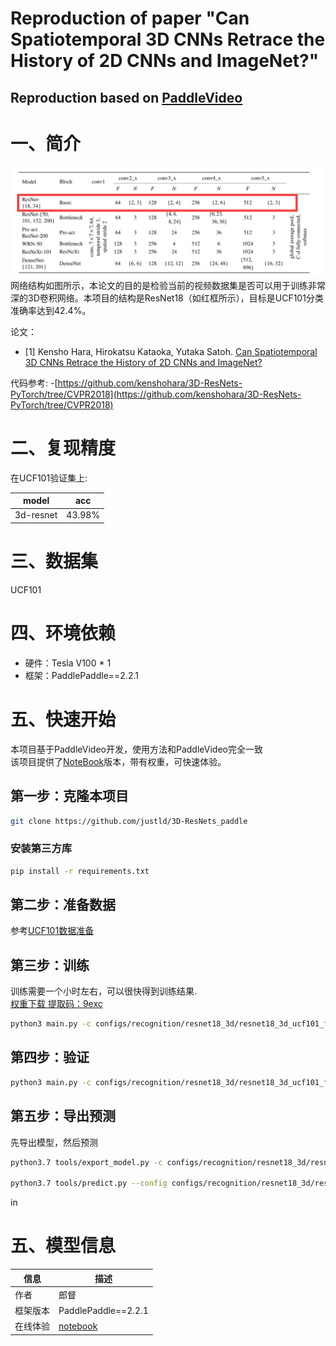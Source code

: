 # Reproduction of paper "Can Spatiotemporal 3D CNNs Retrace the History of 2D CNNs and ImageNet?"

##  Reproduction based on [PaddleVideo](https://github.com/PaddlePaddle/PaddleVideo)

# 一、简介
![image](images/network.png)  
网络结构如图所示，本论文的目的是检验当前的视频数据集是否可以用于训练非常深的3D卷积网络。本项目的结构是ResNet18（如红框所示），目标是UCF101分类准确率达到42.4%。

论文：
- [1] Kensho Hara, Hirokatsu Kataoka, Yutaka Satoh. [Can Spatiotemporal 3D CNNs Retrace the History of 2D CNNs and ImageNet?](https://paperswithcode.com/paper/can-spatiotemporal-3d-cnns-retrace-the)

代码参考:
-[https://github.com/kenshohara/3D-ResNets-PyTorch/tree/CVPR2018](https://github.com/kenshohara/3D-ResNets-PyTorch/tree/CVPR2018)

# 二、复现精度
在UCF101验证集上:

|model|acc|
|:---:|:---:|
|3d-resnet|43.98%|

# 三、数据集
UCF101

# 四、环境依赖
- 硬件：Tesla V100 * 1
- 框架：PaddlePaddle==2.2.1

# 五、快速开始
本项目基于PaddleVideo开发，使用方法和PaddleVideo完全一致  
该项目提供了[NoteBook](https://aistudio.baidu.com/aistudio/projectdetail/3034369?contributionType=1)版本，带有权重，可快速体验。  
## 第一步：克隆本项目
```bash
git clone https://github.com/justld/3D-ResNets_paddle
```
### 安装第三方库
```bash
pip install -r requirements.txt
```

## 第二步：准备数据
参考[UCF101数据准备](https://github.com/PaddlePaddle/PaddleVideo/blob/develop/docs/zh-CN/dataset/ucf101.md)

## 第三步：训练
训练需要一个小时左右，可以很快得到训练结果.  
[权重下载 提取码：9exc](https://pan.baidu.com/s/1USBWBLpFHKRUVI4NVQxAGA)
```bash
python3 main.py -c configs/recognition/resnet18_3d/resnet18_3d_ucf101_frames.yaml --validate --seed=10001 
```

## 第四步：验证
```bash
python3 main.py -c configs/recognition/resnet18_3d/resnet18_3d_ucf101_frames.yaml --test -w {path to pdparams}
```


## 第五步：导出预测
先导出模型，然后预测
```bash
python3.7 tools/export_model.py -c configs/recognition/resnet18_3d/resnet18_3d_ucf101_frames.yaml -p {path to pdparams} -o inference/Res18_3D

python3.7 tools/predict.py --config configs/recognition/resnet18_3d/resnet18_3d_ucf101_frames.yaml --input_file {path to avi} --model_file inference/Res18_3D/Res18.pdmodel --params_file inference/Res18_3D/Res18.pdiparams --use_gpu=True --use_tensorrt=False
```

in
# 五、模型信息

|信息|描述|
|---|---|
|作者|郎督|
|框架版本|PaddlePaddle==2.2.1|
|在线体验|[notebook](https://aistudio.baidu.com/aistudio/projectdetail/3034369?contributionType=1)|





